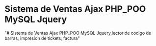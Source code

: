 Sistema de Ventas Ajax PHP_POO MySQL Jquery
============
"# Sistema de Ventas Ajax PHP_POO MySQL Jquery,lector de codigo de barras, impresion de tickets, factura" 
